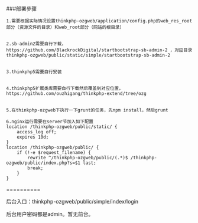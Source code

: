 ###部署步骤

	1.需要根据实际情况设置thinkphp-ozgweb/application/config.php的web_res_root部分（资源文件的目录）和web_root部分（网站的根目录）


	2.sb-admin2需要自行下载，https://github.com/BlackrockDigital/startbootstrap-sb-admin-2 ，对应目录thinkphp-ozgweb/public/static/simple/startbootstrap-sb-admin-2


	3.thinkphp5需要自行安装


	4.thinkphp5扩展类库需要自行下载然后覆盖到对应位置，https://github.com/ouzhigang/thinkphp-extend/tree/ozg


	5.在thinkphp-ozgweb下执行一下grunt的任务，先npm install，然后grunt

	6.nginx运行需要在server节加入如下配置	
	location /thinkphp-ozgweb/public/static/ {
		access_log off;
		expires 10d;
	}
	location /thinkphp-ozgweb/public/ {
		if (!-e $request_filename) {
			rewrite ^/thinkphp-ozgweb/public/(.*)$ /thinkphp-ozgweb/public/index.php?s=$1 last;
			break;
		}
	}

==========

后台入口：thinkphp-ozgweb/public/simple/index/login


后台用户密码都是admin。暂无前台。

